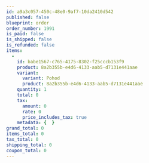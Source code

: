 ```yaml
---
id: a9a3c057-450c-48e0-9af7-10da2410d542
published: false
blueprint: order
order_number: 1991
is_paid: false
is_shipped: false
is_refunded: false
items:
  -
    id: babe1567-c765-4175-8302-f25cccb153f9
    product: 8a2b355b-e4d6-4133-aab5-d7131e441aae
    variant:
      variant: Pohod
      product: 8a2b355b-e4d6-4133-aab5-d7131e441aae
    quantity: 1
    total: 0
    tax:
      amount: 0
      rate: 0
      price_includes_tax: true
    metadata: {  }
grand_total: 0
items_total: 0
tax_total: 0
shipping_total: 0
coupon_total: 0
---
```

